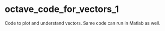 # octave_code_for_vectors_1
Code to plot and understand vectors. 
Same code can run in Matlab as well.
